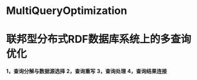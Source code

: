 # MultiQueryOptimization
# **联邦型分布式RDF数据库系统上的多查询优化**
**1，查询分解与数据源选择**
**2，查询重写**
**3，查询处理**
**4，查询结果连接**
